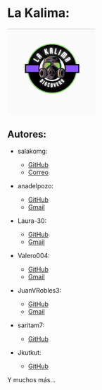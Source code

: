 # La Kalima:

<img src="./res/img/logo.jpg" style="width: 200px">

## Autores:

- salakomg:
	- [GitHub](https://github.com/salakomg)
	- [Correo](salakkorte@gmail.com)

- anadelpozo:
	- [GitHub](https://github.com/anadelpozo)
	- [Gmail](anadelpozo97@gmail.com)

- Laura-30:
	- [GitHub](https://github.com/Laura-30)
	- [Gmail](laurapaniagualeal@gmail.com)

- Valero004:
	- [GitHub](https://github.com/Valero004)
	- [Gmail](ana.valero.sanchez.avs@gmail.com)

- JuanVRobles3:
	- [GitHub](https://github.com/JuanVRobles3)
	- [Gmail](juanvrobles3@gmail.com)

- saritam7:
	- [GitHub](https://github.com/saritam7)

- Jkutkut: 
	- [GitHub](https://github.com/jkutkut)

Y muchos más...